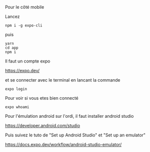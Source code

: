 Pour le côté mobile

Lancez 

```
npm i -g expo-cli
```

puis

```
yarn
cd app
npm i
```

Il faut un compte expo

https://expo.dev/

et se connecter avec le terminal en lancant la commande

```
expo login
```

Pour voir si vous etes bien connecté 

```
expo whoami
```

Pour l'émulation android sur l'ordi, il faut installer android studio

https://developer.android.com/studio

Puis suivez le tuto de "Set up Android Studio" et "Set up an emulator"


https://docs.expo.dev/workflow/android-studio-emulator/
